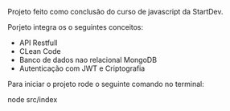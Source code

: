 Projeto feito como conclusão do curso de javascript da StartDev.

Porjeto integra os o seguintes conceitos:

- API Restfull
- CLean Code
- Banco de dados nao relacional MongoDB
- Autenticação com JWT e Criptografia


Para iniciar o projeto rode o seguinte comando no terminal:

node src/index

